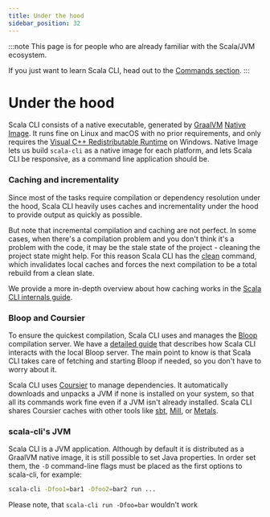 ```yaml
---
title: Under the hood
sidebar_position: 32
---
```


:::note
This page is for people who are already familiar with the Scala/JVM ecosystem.

If you just want to learn Scala CLI, head out to the [Commands section](./commands/basics.md).
:::


# Under the hood

Scala CLI consists of a native executable, generated by [GraalVM](https://www.graalvm.org) [Native Image](https://www.graalvm.org/reference-manual/native-image).
It runs fine on Linux and macOS with no prior requirements, and
only requires the [Visual C++ Redistributable Runtime](https://www.microsoft.com/en-us/download/details.aspx?id=48145)
on Windows.
Native Image lets us build `scala-cli` as a native image for each platform, and lets Scala CLI be responsive, as a command line application should be.

### Caching and incrementality

Since most of the tasks require compilation or dependency resolution under the hood, Scala CLI heavily uses caches and incrementality under the hood to provide output as quickly as possible.

But note that incremental compilation and caching are not perfect.
In some cases, when there's a compilation problem and you don't think it's a problem with the code, it may be the stale state of the project - cleaning the project state might help.
For this reason Scala CLI has the [clean](./commands/clean.md) command, which invalidates local caches and forces the next compilation to be a total rebuild from a clean slate.

We provide a more in-depth overview about how caching works in the [Scala CLI internals guide](./guides/internals.md).

### Bloop and Coursier

To ensure the quickest compilation, Scala CLI uses and manages the [Bloop](https://scalacenter.github.io/bloop/) compilation server.
We have a [detailed guide](./reference/bloop.md) that describes how Scala CLI interacts with the local Bloop server.
The main point to know is that Scala CLI takes care of fetching and starting Bloop if needed, so you don't have to worry about it.

Scala CLI uses [Coursier](https://get-coursier.io/) to manage dependencies.
It automatically downloads and unpacks a JVM if none is installed on your system, so that all its commands work fine even if a JVM isn't already installed.
Scala CLI shares Coursier caches with other tools like [sbt](https://www.scala-sbt.org/), [Mill](https://github.com/com-lihaoyi/mill), or [Metals](https://scalameta.org/metals/).

### scala-cli's JVM
Scala CLI is a JVM application. Although by default it is distributed as a GraalVM native image, it is still possible to set Java properties.
In order set them, the `-D` command-line flags must be placed as the first options to scala-cli, for example:

``` bash
scala-cli -Dfoo1=bar1 -Dfoo2=bar2 run ...
```
Please note, that `scala-cli run -Dfoo=bar` wouldn't work
